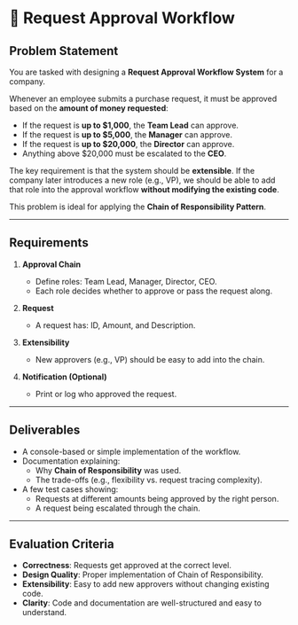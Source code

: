 # 📝 Request Approval Workflow

## Problem Statement
You are tasked with designing a **Request Approval Workflow System** for a company.  

Whenever an employee submits a purchase request, it must be approved based on the **amount of money requested**:
- If the request is **up to $1,000**, the **Team Lead** can approve.  
- If the request is **up to $5,000**, the **Manager** can approve.  
- If the request is **up to $20,000**, the **Director** can approve.  
- Anything above $20,000 must be escalated to the **CEO**.  

The key requirement is that the system should be **extensible**. If the company later introduces a new role (e.g., VP), we should be able to add that role into the approval workflow **without modifying the existing code**.  

This problem is ideal for applying the **Chain of Responsibility Pattern**.  

---

## Requirements
1. **Approval Chain**
   - Define roles: Team Lead, Manager, Director, CEO.
   - Each role decides whether to approve or pass the request along.

2. **Request**
   - A request has: ID, Amount, and Description.

3. **Extensibility**
   - New approvers (e.g., VP) should be easy to add into the chain.

4. **Notification (Optional)**
   - Print or log who approved the request.

---

## Deliverables
- A console-based or simple implementation of the workflow.
- Documentation explaining:
  - Why **Chain of Responsibility** was used.
  - The trade-offs (e.g., flexibility vs. request tracing complexity).
- A few test cases showing:
  - Requests at different amounts being approved by the right person.
  - A request being escalated through the chain.

---

## Evaluation Criteria
- **Correctness**: Requests get approved at the correct level.
- **Design Quality**: Proper implementation of Chain of Responsibility.
- **Extensibility**: Easy to add new approvers without changing existing code.
- **Clarity**: Code and documentation are well-structured and easy to understand.
